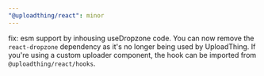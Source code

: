 ```yaml
---
"@uploadthing/react": minor
---
```


fix: esm support by inhousing useDropzone code. You can now remove the `react-dropzone` 
dependency as it's no longer being used by UploadThing. If you're using a custom uploader
component, the hook can be imported from `@uploadthing/react/hooks`.